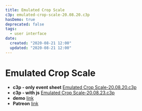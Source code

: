 ```yaml
---
title: Emulated Crop Scale
c3p: emulated-crop-scale-20.08.20.c3p
hasDemo: true
deprecated: false
tags:
  - user interface
date:
  created: "2020-08-21 12:00"
  updated: "2020-08-21 12:00"
---
```


# Emulated Crop Scale

* **c3p - only event sheet** [Emulated Crop Scale-20.08.20.c3p](source/c3p/emulated-crop-scale-20.08.20.c3p)
* **c3p - with js** [Emulated Crop Scale-20.08.23.c3p](source/c3p/emulated-crop-scale-20.08.23.c3p)
* **demo** [link](demo)
* **Patreon** [link](https://patreon.com/el3um4s)


